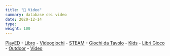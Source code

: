 ```yaml
---
title: "📁 Video"
summary: database dei video
date: 2020-12-14
type: 
weight: 100
---
```


[PlayED](/played) - [Libro](../book) - [Videogiochi](../videogame) - [STEAM](../steam) - [Giochi da Tavolo](../boardgame) - [Kids](../boardgame-kids) - [Libri Gioco](../librogame) - [Outdoor](../outdoor) - [Video](../video)